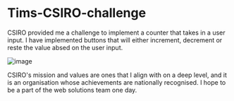 # Tims-CSIRO-challenge

CSIRO provided me a challenge to implement a counter that takes in a user input. I have implemented  buttons that will either increment, decrement or reste the value absed on the user input.

![image](https://user-images.githubusercontent.com/102727510/212786913-1f3c2031-cce4-4a3f-b59a-e588cc33bb35.png)

CSIRO's mission and values are ones that I align with on a deep level, and it is an organisation whose achievements are nationally recognised. I hope to be a part of the web solutions team one day.
